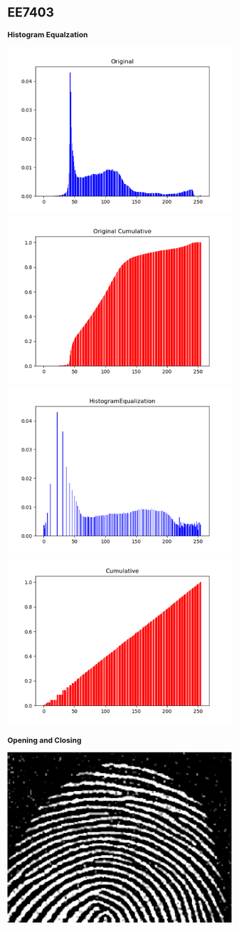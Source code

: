 # EE7403

### Histogram Equalzation
<img src='/Imgs/Original.png'>
<img src='/Imgs/Original Cumulative.png'>
<img src='/Imgs/HistogramEqualization.png'>
<img src='/Imgs/Cumulative.png'>

### Opening and Closing
<img src='/Opening&Closing/img_O_C.png'>